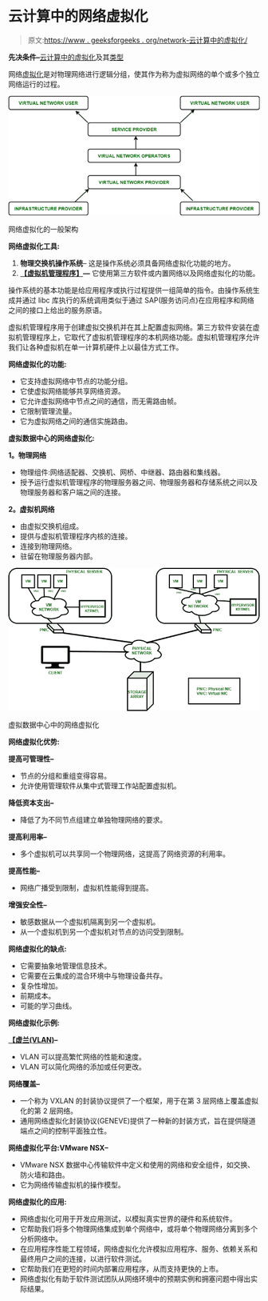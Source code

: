 # 云计算中的网络虚拟化

> 原文:[https://www . geeksforgeeks . org/network-云计算中的虚拟化/](https://www.geeksforgeeks.org/network-virtualization-in-cloud-computing/)

**先决条件–**[云计算中的虚拟化](https://www.geeksforgeeks.org/virtualization-to-promote-green-computing/)及其[类型](https://www.geeksforgeeks.org/virtualization-cloud-computing-types/)

网络[虚拟化](https://www.geeksforgeeks.org/characteristics-of-virtualization/)是对物理网络进行逻辑分组，使其作为称为虚拟网络的单个或多个独立网络运行的过程。

![](img/4230710995e81b26a7e67b8279d0ef0c.png)

网络虚拟化的一般架构

**网络虚拟化工具:**

1.  **物理交换机操作系统**–
    这是操作系统必须具备网络虚拟化功能的地方。
2.  [**【虚拟机管理程序】**](https://www.geeksforgeeks.org/hypervisor/)**—**
    它使用第三方软件或内置网络以及网络虚拟化的功能。

操作系统的基本功能是给应用程序或执行过程提供一组简单的指令。由操作系统生成并通过 libc 库执行的系统调用类似于通过 SAP(服务访问点)在应用程序和网络之间的接口上给出的服务原语。

虚拟机管理程序用于创建虚拟交换机并在其上配置虚拟网络。第三方软件安装在虚拟机管理程序上，它取代了虚拟机管理程序的本机网络功能。虚拟机管理程序允许我们让各种虚拟机在单一计算机硬件上以最佳方式工作。

**网络虚拟化的功能:**

*   它支持虚拟网络中节点的功能分组。
*   它使虚拟网络能够共享网络资源。
*   它允许虚拟网络中节点之间的通信，而无需路由帧。
*   它限制管理流量。
*   它为虚拟网络之间的通信实施路由。

**虚拟数据中心的网络虚拟化:**

**1。物理网络**

*   物理组件:网络适配器、交换机、网桥、中继器、路由器和集线器。
*   授予运行虚拟机管理程序的物理服务器之间、物理服务器和存储系统之间以及物理服务器和客户端之间的连接。

**2。虚拟机网络**

*   由虚拟交换机组成。
*   提供与虚拟机管理程序内核的连接。
*   连接到物理网络。
*   驻留在物理服务器内部。

![](img/fcbef54f11d2f61414454b291881a052.png)

虚拟数据中心中的网络虚拟化

**网络虚拟化优势:**

**提高可管理性–**

*   节点的分组和重组变得容易。
*   允许使用管理软件从集中式管理工作站配置虚拟机。

**降低资本支出–**

*   降低了为不同节点组建立单独物理网络的要求。

**提高利用率–**

*   多个虚拟机可以共享同一个物理网络，这提高了网络资源的利用率。

**提高性能–**

*   网络广播受到限制，虚拟机性能得到提高。

**增强安全性–**

*   敏感数据从一个虚拟机隔离到另一个虚拟机。
*   从一个虚拟机到另一个虚拟机对节点的访问受到限制。

**网络虚拟化的缺点:**

*   它需要抽象地管理信息技术。
*   它需要在云集成的混合环境中与物理设备共存。
*   复杂性增加。
*   前期成本。
*   可能的学习曲线。

**网络虚拟化示例:**

[**【虚兰(VLAN)**](https://www.geeksforgeeks.org/virtual-lan-vlan/)**–**

*   VLAN 可以提高繁忙网络的性能和速度。
*   VLAN 可以简化网络的添加或任何更改。

**网络覆盖–**

*   一个称为 VXLAN 的封装协议提供了一个框架，用于在第 3 层网络上覆盖虚拟化的第 2 层网络。
*   通用网络虚拟化封装协议(GENEVE)提供了一种新的封装方式，旨在提供隧道端点之间的控制平面独立性。

**网络虚拟化平台:VMware NSX–**

*   VMware NSX 数据中心传输软件中定义和使用的网络和安全组件，如交换、防火墙和路由。
*   它为网络传输虚拟机的操作模型。

**网络虚拟化的应用:**

*   网络虚拟化可用于开发应用测试，以模拟真实世界的硬件和系统软件。
*   它帮助我们将多个物理网络集成到单个网络中，或将单个物理网络分离到多个分析网络中。
*   在应用程序性能工程领域，网络虚拟化允许模拟应用程序、服务、依赖关系和最终用户之间的连接，以进行软件测试。
*   它帮助我们在更短的时间内部署应用程序，从而支持更快的上市。
*   网络虚拟化有助于软件测试团队从网络环境中的预期实例和拥塞问题中得出实际结果。